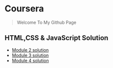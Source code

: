 # Coursera
>Welcome To My Github Page

## HTML,CSS & JavaScript Solution
- [Module 2 solution](https://ikhodabande.github.io/Coursera/Solution/module2-solution/code.html)
- [Module 3 solution](https://ikhodabande.github.io/Coursera/Solution/module3-solution/index.html)
- [Module 4 solution](https://ikhodabande.github.io/Coursera/Solution/module4-solution/index.html)
